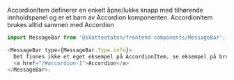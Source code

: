 AccordionItem definerer en enkelt åpne/lukke knapp med tilhørende innholdspanel og er et barn av Accordion komponenten.
AccordionItem brukes alltid sammen med Accordion

```js noeditor beskrivelse
import MessageBar from '@skatteetaten/frontend-components/MessageBar';

<MessageBar type={MessageBar.Type.info}>
  Det finnes ikke et eget eksempel på AccordionItem, se eksempel på bruk
  <a href="/#accordion-1">Accordion</a>
</MessageBar>;
```
